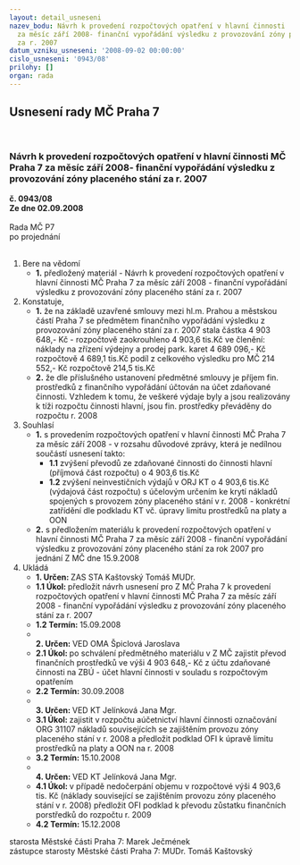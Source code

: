 ```yaml
---
layout: detail_usneseni
nazev_bodu: Návrh k provedení rozpočtových opatření v hlavní činnosti  MČ Praha 7
  za měsíc září 2008- finanční vypořádání výsledku z provozování zóny placeného stání
  za r. 2007
datum_vzniku_usneseni: '2008-09-02 00:00:00'
cislo_usneseni: '0943/08'
prilohy: []
organ: rada
---
```

<div id="ucUsn_pList" class="usn">
	<span><h2>Usnesení rady MČ Praha 7 </h2>
<br></span><div class="standBody">
<span><h3>Návrh k provedení rozpočtových opatření v hlavní činnosti  MČ Praha 7 za měsíc září 2008- finanční vypořádání výsledku z provozování zóny placeného stání za r. 2007</h3></span><div class="center">
		<strong>č. 0943/08</strong><br>
	</div>
<div class="center">
		<strong>Ze dne 02.09.2008</strong><br><br>
	</div>Rada MČ P7<br> po projednání<br><br><ol>
<li>Bere na vědomí<ul><li>
<strong>1.</strong> předložený materiál - Návrh k provedení rozpočtových opatření v hlavní činnosti  MČ Praha 7 za měsíc září 2008 - finanční vypořádání výsledku z provozování zóny placeného stání za r. 2007</li></ul>
</li>
<li>Konstatuje,<ul>
<li>
<strong>1.</strong> že na základě uzavřené smlouvy mezi hl.m. Prahou a městskou částí Praha 7 se předmětem finančního vypořádání výsledku z provozování zóny placeného stání za r. 2007 stala částka 4 903 648,- Kč  - rozpočtově zaokrouhleno 4 903,6 tis.Kč ve členění:                                                                                                           náklady na zřízení výdejny a prodej park. karet   4 689 096,- Kč                       rozpočtově   4 689,1 tis.Kč                                                                                            podíl z celkového výsledku pro MČ                        214 552,- Kč                rozpočtově    214,5 tis.Kč </li>
<li>
<strong>2.</strong> že dle příslušného ustanovení předmětné smlouvy je příjem fin. prostředků z finančního vypořádání účtován na účet zdaňované činnosti. Vzhledem k tomu, že veškeré výdaje byly a jsou realizovány k tíži rozpočtu činnosti hlavní, jsou fin. prostředky převáděny do rozpočtu r. 2008 </li>
</ul>
</li>
<li>Souhlasí<ul>
<li>
<strong>1.</strong> s provedením rozpočtových opatření v hlavní činnosti MČ Praha 7 za měsíc září 2008 - v rozsahu důvodové zprávy, která je nedílnou součástí usnesení takto:<ul>
<li>
<strong>1.1</strong> zvýšení převodů ze zdaňované činnosti do činnosti hlavní (příjmová část rozpočtu) o 4 903,6  tis.Kč</li>
<li>
<strong>1.2</strong> zvýšení neinvestičních výdajů v ORJ KT  o 4 903,6 tis.Kč (výdajová část rozpočtu) s účelovým určením ke krytí nákladů spojených s provozem zóny placeného stání v r. 2008 - konkrétní zatřídění dle podkladu KT vč. úpravy limitu prostředků na platy a OON</li>
</ul>
</li>
<li>
<strong>2.</strong> s předložením materiálu  k provedení rozpočtových opatření v hlavní činnosti  MČ Praha 7 za měsíc září 2008 - finanční vypořádání výsledku z provozování zóny placeného stání za rok 2007 pro jednání Z MČ dne 15.9.2008</li>
</ul>
</li>
<li>Ukládá<ul>
<li>
<strong>1. Určen: </strong>ZAS STA Kaštovský Tomáš MUDr.</li>
<li>
<strong>1.1 Úkol: </strong>předložit návrh usnesení pro Z MČ Praha 7 k provedení rozpočtových opatření v hlavní činnosti MČ Praha 7 za měsíc září 2008 - finanční vypořádání výsledku z provozování zóny placeného stání za r. 2007</li>
<li>
<strong>1.2 Termín: </strong>15.09.2008</li>
<li>
<strong><br>2. Určen: </strong>VED OMA Špiclová Jaroslava</li>
<li>
<strong>2.1 Úkol: </strong>po schválení předmětného materiálu v Z MČ zajistit převod finančních prostředků ve výši 4 903 648,- Kč z účtu zdaňované činnosti na ZBÚ - účet hlavní činnosti v souladu s rozpočtovým opatřením</li>
<li>
<strong>2.2 Termín: </strong>30.09.2008</li>
<li>
<strong><br>3. Určen: </strong>VED KT Jelínková Jana Mgr.</li>
<li>
<strong>3.1 Úkol: </strong>zajistit v rozpočtu aúčetnictví hlavní činnosti označování ORG 31107 nákladů souvisejících se zajištěním provozu zóny placeného stání v r. 2008 a předložit podklad OFI k úpravě limitu prostředků na platy a OON na r. 2008</li>
<li>
<strong>3.2 Termín: </strong>15.10.2008</li>
<li>
<strong><br>4. Určen: </strong>VED KT Jelínková Jana Mgr.</li>
<li>
<strong>4.1 Úkol: </strong>v případě nedočerpání objemu v rozpočtové výši 4 903,6 tis. Kč (náklady související se zajištěním provozu zóny placeného stání v r. 2008) předložit OFI podklad k převodu zůstatku finančních porstředků do rozpočtu r. 2009</li>
<li>
<strong>4.2 Termín: </strong>15.12.2008</li>
</ul>
</li>
</ol>starosta Městské části Praha 7: Marek Ječmének<br>zástupce starosty Městské části Praha 7: MUDr. Tomáš Kaštovský 
</div>
</div>